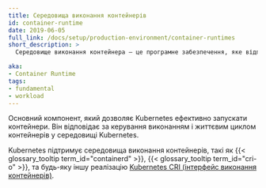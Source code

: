```yaml
---
title: Середовища виконання контейнерів
id: container-runtime
date: 2019-06-05
full_link: /docs/setup/production-environment/container-runtimes
short_description: >
  Середовище виконання контейнера — це програмне забезпечення, яке відповідає за запуск та виконання контейнерів.

aka:
- Container Runtime
tags:
- fundamental
- workload
---
```


Основний компонент, який дозволяє Kubernetes ефективно запускати контейнери. Він відповідає за керування виконанням і життєвим циклом контейнерів у середовищі Kubernetes.

<!--more-->

Kubernetes підтримує середовища виконання контейнерів, такі як
{{< glossary_tooltip term_id="containerd" >}}, {{< glossary_tooltip term_id="cri-o" >}}, та будь-яку іншу реалізацію [Kubernetes CRI (інтерфейс виконання контейнерів)](https://github.com/kubernetes/community/blob/master/contributors/devel/sig-node/container-runtime-interface.md).
